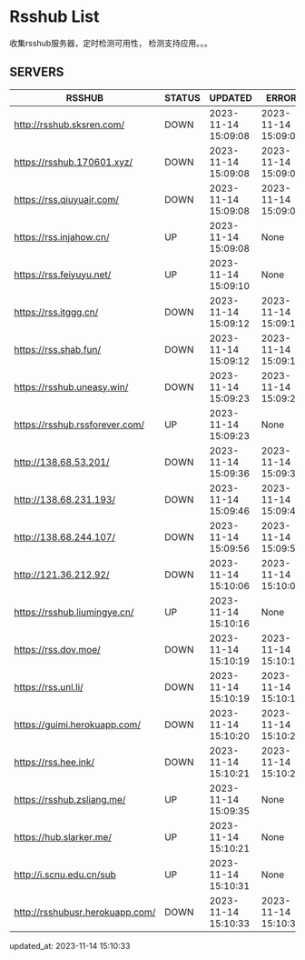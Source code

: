 # Rsshub List

收集rsshub服务器，定时检测可用性， 检测支持应用。。。


## SERVERS

|  RSSHUB   | STATUS  | UPDATED  | ERROR  | TWITTER |  
|  ----  | ----  | ----  | ----  | ---- |  
| http://rsshub.sksren.com/ | DOWN | 2023-11-14 15:09:08 | 2023-11-14 15:09:08 |  
| https://rsshub.170601.xyz/ | DOWN | 2023-11-14 15:09:08 | 2023-11-14 15:09:08 |  
| https://rss.qiuyuair.com/ | DOWN | 2023-11-14 15:09:08 | 2023-11-14 15:09:08 |  
| https://rss.injahow.cn/ | UP | 2023-11-14 15:09:08 | None ||  
| https://rss.feiyuyu.net/ | UP | 2023-11-14 15:09:10 | None ||  
| https://rss.itggg.cn/ | DOWN | 2023-11-14 15:09:12 | 2023-11-14 15:09:12 |  
| https://rss.shab.fun/ | DOWN | 2023-11-14 15:09:12 | 2023-11-14 15:09:12 |  
| https://rsshub.uneasy.win/ | DOWN | 2023-11-14 15:09:23 | 2023-11-14 15:09:23 |  
| https://rsshub.rssforever.com/ | UP | 2023-11-14 15:09:23 | None ||  
| http://138.68.53.201/ | DOWN | 2023-11-14 15:09:36 | 2023-11-14 15:09:36 |  
| http://138.68.231.193/ | DOWN | 2023-11-14 15:09:46 | 2023-11-14 15:09:46 |  
| http://138.68.244.107/ | DOWN | 2023-11-14 15:09:56 | 2023-11-14 15:09:56 |  
| http://121.36.212.92/ | DOWN | 2023-11-14 15:10:06 | 2023-11-14 15:10:06 |  
| https://rsshub.liumingye.cn/ | UP | 2023-11-14 15:10:16 | None ||  
| https://rss.dov.moe/ | DOWN | 2023-11-14 15:10:19 | 2023-11-14 15:10:19 |  
| https://rss.unl.li/ | DOWN | 2023-11-14 15:10:19 | 2023-11-14 15:10:19 |  
| https://guimi.herokuapp.com/ | DOWN | 2023-11-14 15:10:20 | 2023-11-14 15:10:20 |  
| https://rss.hee.ink/ | DOWN | 2023-11-14 15:10:21 | 2023-11-14 15:10:21 |  
| https://rsshub.zsliang.me/ | UP | 2023-11-14 15:09:35 | None |OK|  
| https://hub.slarker.me/ | UP | 2023-11-14 15:10:21 | None ||  
| http://i.scnu.edu.cn/sub | UP | 2023-11-14 15:10:31 | None ||  
| http://rsshubusr.herokuapp.com/ | DOWN | 2023-11-14 15:10:33 | 2023-11-14 15:10:33 |  
  

updated_at: 2023-11-14 15:10:33  
